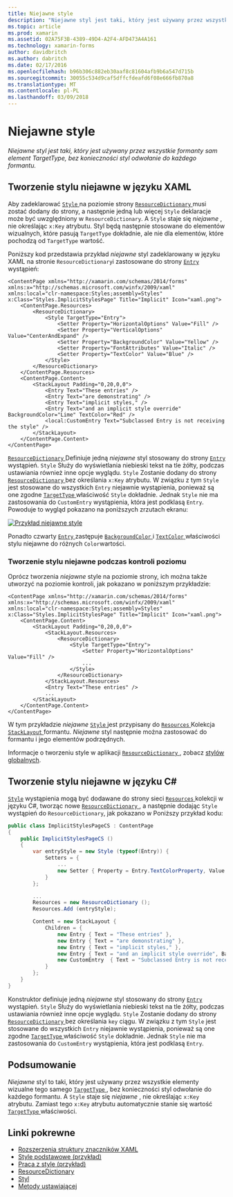 ```yaml
---
title: Niejawne style
description: "Niejawne styl jest taki, który jest używany przez wszystkie formanty sam element TargetType, bez konieczności styl odwołanie do każdego formantu."
ms.topic: article
ms.prod: xamarin
ms.assetid: 02A75F3B-4389-49D4-A2F4-AFD473A4A161
ms.technology: xamarin-forms
author: davidbritch
ms.author: dabritch
ms.date: 02/17/2016
ms.openlocfilehash: b96b306c882eb30aaf8c81604afb9b6a547d715b
ms.sourcegitcommit: 30055c534d9caf5dffcfdeafd6f08e666fb870a8
ms.translationtype: MT
ms.contentlocale: pl-PL
ms.lasthandoff: 03/09/2018
---
```

# <a name="implicit-styles"></a>Niejawne style

_Niejawne styl jest taki, który jest używany przez wszystkie formanty sam element TargetType, bez konieczności styl odwołanie do każdego formantu._

## <a name="creating-an-implicit-style-in-xaml"></a>Tworzenie stylu niejawne w języku XAML

Aby zadeklarować [ `Style` ](https://developer.xamarin.com/api/type/Xamarin.Forms.Style/) na poziomie strony [ `ResourceDictionary` ](https://developer.xamarin.com/api/type/Xamarin.Forms.ResourceDictionary/) musi zostać dodany do strony, a następnie jedną lub więcej `Style` deklaracje może być uwzględniony w `ResourceDictionary`. A `Style` staje się *niejawne* , nie określając `x:Key` atrybutu. Styl będą następnie stosowane do elementów wizualnych, które pasują `TargetType` dokładnie, ale nie dla elementów, które pochodzą od `TargetType` wartość.

Poniższy kod przedstawia przykład *niejawne* styl zadeklarowany w języku XAML na stronie `ResourceDictionary`i zastosowane do strony [ `Entry` ](https://developer.xamarin.com/api/type/Xamarin.Forms.Entry/) wystąpień:

```xaml
<ContentPage xmlns="http://xamarin.com/schemas/2014/forms" xmlns:x="http://schemas.microsoft.com/winfx/2009/xaml" xmlns:local="clr-namespace:Styles;assembly=Styles" x:Class="Styles.ImplicitStylesPage" Title="Implicit" Icon="xaml.png">
    <ContentPage.Resources>
        <ResourceDictionary>
            <Style TargetType="Entry">
                <Setter Property="HorizontalOptions" Value="Fill" />
                <Setter Property="VerticalOptions" Value="CenterAndExpand" />
                <Setter Property="BackgroundColor" Value="Yellow" />
                <Setter Property="FontAttributes" Value="Italic" />
                <Setter Property="TextColor" Value="Blue" />
            </Style>
        </ResourceDictionary>
    </ContentPage.Resources>
    <ContentPage.Content>
        <StackLayout Padding="0,20,0,0">
            <Entry Text="These entries" />
            <Entry Text="are demonstrating" />
            <Entry Text="implicit styles," />
            <Entry Text="and an implicit style override" BackgroundColor="Lime" TextColor="Red" />
            <local:CustomEntry Text="Subclassed Entry is not receiving the style" />
        </StackLayout>
    </ContentPage.Content>
</ContentPage>
```

[ `ResourceDictionary` ](https://developer.xamarin.com/api/type/Xamarin.Forms.ResourceDictionary/) Definiuje jedną *niejawne* styl stosowany do strony [ `Entry` ](https://developer.xamarin.com/api/type/Xamarin.Forms.Entry/) wystąpień. `Style` Służy do wyświetlania niebieski tekst na tle żółty, podczas ustawiania również inne opcje wyglądu. `Style` Zostanie dodany do strony [ `ResourceDictionary` ](https://developer.xamarin.com/api/type/Xamarin.Forms.ResourceDictionary/) bez określania `x:Key` atrybutu. W związku z tym `Style` jest stosowane do wszystkich `Entry` niejawnie wystąpienia, ponieważ są one zgodne [ `TargetType` ](https://developer.xamarin.com/api/property/Xamarin.Forms.Style.TargetType/) właściwość `Style` dokładnie. Jednak `Style` nie ma zastosowania do `CustomEntry` wystąpienia, która jest podklasą `Entry`. Powoduje to wygląd pokazano na poniższych zrzutach ekranu:

[![](implicit-images/implicit-styles.png "Przykład niejawne style")](implicit-images/implicit-styles-large.png#lightbox "przykład niejawne style")

Ponadto czwarty [ `Entry` ](https://developer.xamarin.com/api/type/Xamarin.Forms.Entry/) zastępuje [ `BackgroundColor` ](https://developer.xamarin.com/api/property/Xamarin.Forms.VisualElement.BackgroundColor/) i [ `TextColor` ](https://developer.xamarin.com/api/property/Xamarin.Forms.Entry.TextColor/) właściwości stylu niejawne do różnych `Color`wartości.

### <a name="creating-an-implicit-style-at-the-control-level"></a>Tworzenie stylu niejawne podczas kontroli poziomu

Oprócz tworzenia *niejawne* style na poziomie strony, ich można także utworzyć na poziomie kontroli, jak pokazano w poniższym przykładzie:

```xaml
<ContentPage xmlns="http://xamarin.com/schemas/2014/forms" xmlns:x="http://schemas.microsoft.com/winfx/2009/xaml" xmlns:local="clr-namespace:Styles;assembly=Styles" x:Class="Styles.ImplicitStylesPage" Title="Implicit" Icon="xaml.png">
    <ContentPage.Content>
        <StackLayout Padding="0,20,0,0">
            <StackLayout.Resources>
                <ResourceDictionary>
                    <Style TargetType="Entry">
                        <Setter Property="HorizontalOptions" Value="Fill" />
                        ...
                    </Style>
                </ResourceDictionary>
            </StackLayout.Resources>
            <Entry Text="These entries" />
            ...
        </StackLayout>
    </ContentPage.Content>
</ContentPage>
```

W tym przykładzie *niejawne* [ `Style` ](https://developer.xamarin.com/api/type/Xamarin.Forms.Style/) jest przypisany do [ `Resources` ](https://developer.xamarin.com/api/property/Xamarin.Forms.VisualElement.Resources/) Kolekcja [ `StackLayout` ](https://developer.xamarin.com/api/type/Xamarin.Forms.StackLayout/)formantu. *Niejawne* styl następnie można zastosować do formantu i jego elementów podrzędnych.

Informacje o tworzeniu style w aplikacji [ `ResourceDictionary` ](https://developer.xamarin.com/api/type/Xamarin.Forms.ResourceDictionary/), zobacz [stylów globalnych](~/xamarin-forms/user-interface/styles/application.md).

## <a name="creating-an-implicit-style-in-c35"></a>Tworzenie stylu niejawne w języku C&#35;

[`Style`](https://developer.xamarin.com/api/type/Xamarin.Forms.Style/) wystąpienia mogą być dodawane do strony sieci [ `Resources` ](https://developer.xamarin.com/api/property/Xamarin.Forms.VisualElement.Resources/) kolekcji w języku C#, tworząc nowe [ `ResourceDictionary` ](https://developer.xamarin.com/api/type/Xamarin.Forms.ResourceDictionary/), a następnie dodając `Style` wystąpień do `ResourceDictionary`, jak pokazano w Poniższy przykład kodu:

```csharp
public class ImplicitStylesPageCS : ContentPage
{
    public ImplicitStylesPageCS ()
    {
        var entryStyle = new Style (typeof(Entry)) {
            Setters = {
                ...
                new Setter { Property = Entry.TextColorProperty, Value = Color.Blue }
            }
        };

        ...
        Resources = new ResourceDictionary ();
        Resources.Add (entryStyle);

        Content = new StackLayout {
            Children = {
                new Entry { Text = "These entries" },
                new Entry { Text = "are demonstrating" },
                new Entry { Text = "implicit styles," },
                new Entry { Text = "and an implicit style override", BackgroundColor = Color.Lime, TextColor = Color.Red },
                new CustomEntry  { Text = "Subclassed Entry is not receiving the style" }
            }
        };
    }
}
```

Konstruktor definiuje jedną *niejawne* styl stosowany do strony [ `Entry` ](https://developer.xamarin.com/api/type/Xamarin.Forms.Entry/) wystąpień. `Style` Służy do wyświetlania niebieski tekst na tle żółty, podczas ustawiania również inne opcje wyglądu. `Style` Zostanie dodany do strony [ `ResourceDictionary` ](https://developer.xamarin.com/api/type/Xamarin.Forms.ResourceDictionary/) bez określania `key` ciągu. W związku z tym `Style` jest stosowane do wszystkich `Entry` niejawnie wystąpienia, ponieważ są one zgodne [ `TargetType` ](https://developer.xamarin.com/api/property/Xamarin.Forms.Style.TargetType/) właściwość `Style` dokładnie. Jednak `Style` nie ma zastosowania do `CustomEntry` wystąpienia, która jest podklasą `Entry`.

## <a name="summary"></a>Podsumowanie

*Niejawne* styl to taki, który jest używany przez wszystkie elementy wizualne tego samego [ `TargetType` ](https://developer.xamarin.com/api/property/Xamarin.Forms.Style.TargetType/), bez konieczności styl odwołanie do każdego formantu. A `Style` staje się *niejawne* , nie określając `x:Key` atrybutu. Zamiast tego `x:Key` atrybutu automatycznie stanie się wartość [ `TargetType` ](https://developer.xamarin.com/api/property/Xamarin.Forms.Style.TargetType/) właściwości.



## <a name="related-links"></a>Linki pokrewne

- [Rozszerzenia struktury znaczników XAML](~/xamarin-forms/xaml/xaml-basics/xaml-markup-extensions.md)
- [Style podstawowe (przykład)](https://developer.xamarin.com/samples/xamarin-forms/UserInterface/Styles/BasicStyles/)
- [Praca z style (przykład)](https://developer.xamarin.com/samples/xamarin-forms/WorkingWithStyles/)
- [ResourceDictionary](https://developer.xamarin.com/api/type/Xamarin.Forms.ResourceDictionary/)
- [Styl](https://developer.xamarin.com/api/type/Xamarin.Forms.Style/)
- [Metody ustawiającej](https://developer.xamarin.com/api/type/Xamarin.Forms.Setter/)
